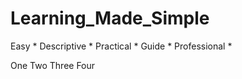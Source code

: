 # Learning_Made_Simple
 Easy  *  Descriptive  *  Practical  *  Guide  *  Professional *

 
One 
Two
Three 
Four 
